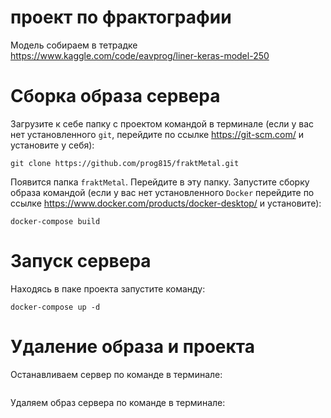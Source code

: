 # проект по фрактографии

Модель собираем в тетрадке https://www.kaggle.com/code/eavprog/liner-keras-model-250

# Сборка образа сервера

Загрузите к себе папку с проектом командой в терминале (если у вас нет установленного `git`, перейдите по ссылке https://git-scm.com/ и установите у себя):
```
git clone https://github.com/prog815/fraktMetal.git
```
Появится папка `fraktMetal`. Перейдите в эту папку.
Запустите сборку образа командой (если у вас нет установленного `Docker` перейдите по ссылке https://www.docker.com/products/docker-desktop/ и установите):
```
docker-compose build
```
# Запуск сервера
Находясь в паке проекта запустите команду:
```
docker-compose up -d
```
# Удаление образа и проекта
Останавливаем сервер по команде в терминале:
```

```
Удаляем образ сервера по команде в терминале:
```

```